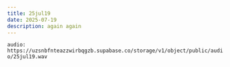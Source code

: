 ```yaml
---
title: 25jul19
date: 2025-07-19
description: again again
---
```


`audio: https://uzsnbfnteazzwirbqgzb.supabase.co/storage/v1/object/public/audio/25jul19.wav`